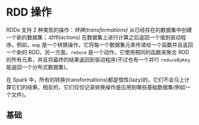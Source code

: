# RDD 操作

RDDs 支持 2 种类型的操作：_转换(transformations)_ 从已经存在的数据集中创建一个新的数据集；_动作(actions)_ 在数据集上进行计算之后返回一个值到驱动程序。例如，`map` 是一个转换操作，它将每一个数据集元素传递给一个函数并且返回一个新的 RDD。另一方面，`reduce` 是一个动作，它使用相同的函数来聚合 RDD 的所有元素，并且将最终的结果返回到驱动程序(不过也有一个并行 `reduceByKey` 能返回一个分布式数据集)。

在 Spark 中，所有的转换(transformations)都是惰性(lazy)的，它们不会马上计算它们的结果。相反的，它们仅仅记录转换操作是应用到哪些基础数据集(例如一个文件)。

## 基础